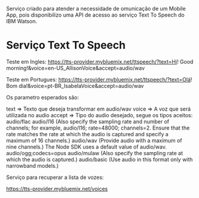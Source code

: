Serviço criado para atender a necessidade de omunicação de um Mobile App, pois disponibilizo uma API de acesso ao serviço Text To Speech do IBM Watson.

Serviço Text To Speech
===========================================================================================

Teste em Ingles:
https://tts-provider.mybluemix.net/ttspeech/?text=Hi! Good morning!&voice=en-US_AllisonVoice&accept=audio/wav

Teste em Portugues:
https://tts-provider.mybluemix.net/ttspeech/?text=Olá! Bom dia!&voice=pt-BR_IsabelaVoice&accept=audio/wav

Os parametro esperados são:

text => Texto que deseja transformar em audio/wav
voice => A voz que será utilizada no audio
accept => Tipo do audio desejado, segue os tipos aceitos:
    audio/flac
    audio/l16 (Also specify the sampling rate and number of channels; for example, audio/l16; rate=48000; channels=2. Ensure that the rate matches the rate at which the audio is captured and specify a maximum of 16 channels.)
    audio/wav (Provide audio with a maximum of nine channels.) The Node SDK uses a default value of audio/wav.
    audio/ogg;codecs=opus
    audio/mulaw (Also specify the sampling rate at which the audio is captured.)
    audio/basic (Use audio in this format only with narrowband models.)

Serviço para recuperar a lista de vozes:

https://tts-provider.mybluemix.net/voices
